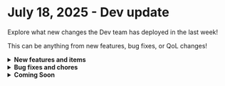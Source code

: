# July 18, 2025 - Dev update

Explore what new changes the Dev team has deployed in the last week!

This can be anything from new features, bug fixes, or QoL changes!

<details>

<summary><strong>New features and items</strong></summary>

* **Crates**
  * Improved reliability of automatic crate sync process by removing manual sync of forms
* **Integrations**
  * Added support for custom HTML branding in core confirmation messages.
  * NinjaOne integration now includes new actions for ticketing and documentation.

</details>

<details>

<summary><strong>Bug fixes and chores</strong></summary>

* **App Builder**
  * Fixed issue by preventing unnecessary conversion of HTML code into React elements.
  * Ensured reserved keyword "microsoft" is correctly validated and disallowed in Custom Domains.

- **Dashboard**
  * Fixed inconsistency between chart and table task counts.
- **Engine**
  * Improved workflow success and failure internal visibility for improved planning
  * Enhanced storage efficiency and performance by implementing Msgpack+Zlib compression for workflow execution contexts.
  * Improved Msgpack encoding handling to align with existing JSON handling standards.
  * Resolved handling of null characters within JSONB data.
  * Fixed bigint-to-number conversion after Msgpack unpacking to prevent GraphQL issues.
- **Integrations**
  * Fixed Microsoft Graph integration issue preventing subscription setups for groups and user changes.
- **Workflows**
  * Removed unnecessary search text filter from sub-workflow views.
  * Eliminated legacy `process_new_workflow` feature flag.
- **Crates**
  * Improved Crate Marketplace by hiding the "uncategorized" category when empty.
  * Updated crate replication logic to bypass feature flagging tool for API users.

</details>

<details>

<summary><strong>Coming Soon</strong></summary>

* DropSuite integration
* BVoIP integration
* Leader Integration

</details>
